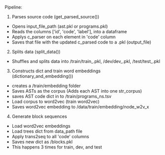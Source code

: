 

Pipeline:

1. Parses source code (get_parsed_source())
- Opens input_file_path (ast.pkl or programs.pkl)
- Reads the columns ['id', 'code', 'label'], into a dataframe
- Applys c_parser on each element in 'code' column
- Saves that file with the updated c_parsed code to a .pkl (output_file)

2. Splits data (split_data())
- Shuffles and splits data into /train/train_.pkl, /dev/dev_.pkl, /test/test_.pkl

3. Constructs dict and train word embeddings (dictionary_and_embedding())
- creates a /train/embedding folder
- Saves ASTs as the corpus (Adds each AST into one str_corpus)
- saves AST code dict in to /train/programs_ns.tsv
- Load corpus to word2vec (train word2vec)
- Saves word2vec embedding to /data/train/embedding/node_w2v_x

4. Generate block sequences
- Load word2vec embeddings
- Load trees dict from data_path file
- Apply trans2seq to all 'code' columns
- Saves new dict as  /blocks.pkl
- This happens 3 times for train, dev, and test

